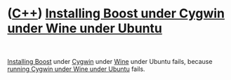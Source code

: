 



 

 

 

 

 

([C++](Cpp.md)) [Installing Boost under Cygwin under Wine under Ubuntu](CppBoostInstallCygwinWineUbuntu.md)
=============================================================================================================

 

[Installing Boost](CppBoostInstall.md) under [Cygwin](CppCygwin.md)
under [Wine](CppWine.md) under Ubuntu fails, because [running Cygwin
under Wine under Ubuntu](CppCygwinUnderWineUnderUbuntu.md) fails.

 

 

 

 

 





 




